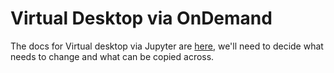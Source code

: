 # Virtual Desktop via OnDemand

The docs for Virtual desktop via Jupyter are [here](../../Interactive_computing_using_Jupyter/Virtual_Desktop_via_Jupyter_on_NeSI.md), we'll need to decide what needs to change and what can be copied across.
